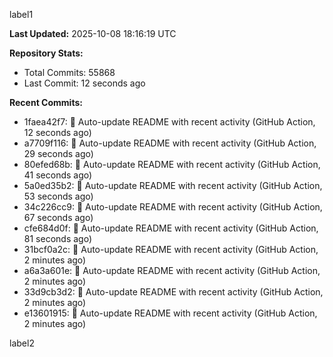 
label1 
<!-- ACTIVITY_START -->
**Last Updated:** 2025-10-08 18:16:19 UTC

**Repository Stats:**
- Total Commits: 55868
- Last Commit: 12 seconds ago

**Recent Commits:**
- 1faea42f7: 🤖 Auto-update README with recent activity (GitHub Action, 12 seconds ago)
- a7709f116: 🤖 Auto-update README with recent activity (GitHub Action, 29 seconds ago)
- 80efed68b: 🤖 Auto-update README with recent activity (GitHub Action, 41 seconds ago)
- 5a0ed35b2: 🤖 Auto-update README with recent activity (GitHub Action, 53 seconds ago)
- 34c226cc9: 🤖 Auto-update README with recent activity (GitHub Action, 67 seconds ago)
- cfe684d0f: 🤖 Auto-update README with recent activity (GitHub Action, 81 seconds ago)
- 31bcf0a2c: 🤖 Auto-update README with recent activity (GitHub Action, 2 minutes ago)
- a6a3a601e: 🤖 Auto-update README with recent activity (GitHub Action, 2 minutes ago)
- 33d9cb3d2: 🤖 Auto-update README with recent activity (GitHub Action, 2 minutes ago)
- e13601915: 🤖 Auto-update README with recent activity (GitHub Action, 2 minutes ago)
<!-- ACTIVITY_END -->

label2
